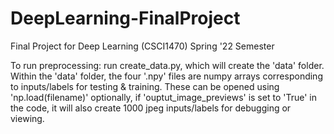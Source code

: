 # DeepLearning-FinalProject
Final Project for Deep Learning (CSCI1470) Spring '22 Semester

To run preprocessing:
run create_data.py, which will create the 'data' folder.
Within the 'data' folder, the four '.npy' files are numpy arrays corresponding to inputs/labels for testing & training. These can be opened using 'np.load(filename)'
optionally, if 'ouptut_image_previews' is set to 'True' in the code, it will also create 1000 jpeg inputs/labels for debugging or viewing.
